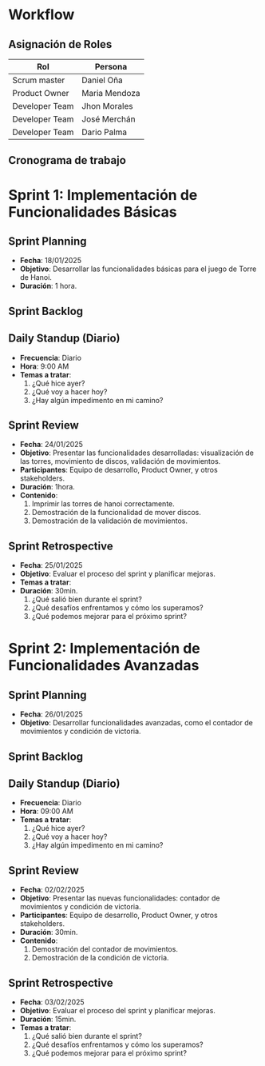#  Workflow

## Asignación de Roles 

| Rol          | Persona             |
|--------------|---------------------|
| Scrum master | Daniel Oña      |
| Product Owner| Maria Mendoza     |
| Developer Team  | Jhon Morales   |
| Developer Team  | José Merchán       |
| Developer Team  | Dario Palma      |


## Cronograma de trabajo
# Sprint 1: Implementación de Funcionalidades Básicas

## Sprint Planning
- **Fecha**: 18/01/2025
- **Objetivo**: Desarrollar las funcionalidades básicas para el juego de Torre de Hanoi.
- **Duración**: 1 hora.

## Sprint Backlog



## Daily Standup (Diario)
- **Frecuencia**: Diario 
- **Hora**: 9:00 AM
- **Temas a tratar**:
  1. ¿Qué hice ayer?
  2. ¿Qué voy a hacer hoy?
  3. ¿Hay algún impedimento en mi camino?

## Sprint Review
- **Fecha**: 24/01/2025
- **Objetivo**: Presentar las funcionalidades desarrolladas: visualización de las torres, movimiento de discos, validación de movimientos.
- **Participantes**: Equipo de desarrollo, Product Owner, y otros stakeholders.
- **Duración**: 1hora.
- **Contenido**:
  1. Imprimir las torres de hanoi correctamente.
  2. Demostración de la funcionalidad de mover discos.
  3. Demostración de la validación de movimientos.

## Sprint Retrospective
- **Fecha**: 25/01/2025
- **Objetivo**: Evaluar el proceso del sprint y planificar mejoras.
- **Temas a tratar**:
- **Duración**: 30min.
  1. ¿Qué salió bien durante el sprint?
  2. ¿Qué desafíos enfrentamos y cómo los superamos?
  3. ¿Qué podemos mejorar para el próximo sprint?




# Sprint 2: Implementación de Funcionalidades Avanzadas

## Sprint Planning
- **Fecha**: 26/01/2025
- **Objetivo**: Desarrollar funcionalidades avanzadas, como el contador de movimientos y condición de victoria.

## Sprint Backlog


## Daily Standup (Diario)
- **Frecuencia**: Diario 
- **Hora**: 09:00 AM
- **Temas a tratar**:
  1. ¿Qué hice ayer?
  2. ¿Qué voy a hacer hoy?
  3. ¿Hay algún impedimento en mi camino?

## Sprint Review
- **Fecha**: 02/02/2025
- **Objetivo**: Presentar las nuevas funcionalidades: contador de movimientos y condición de victoria.
- **Participantes**: Equipo de desarrollo, Product Owner, y otros stakeholders.
- **Duración**: 30min.
- **Contenido**:
  1. Demostración del contador de movimientos.
  2. Demostración de la condición de victoria.

## Sprint Retrospective
- **Fecha**: 03/02/2025
- **Objetivo**: Evaluar el proceso del sprint y planificar mejoras.
- **Duración**: 15min.
- **Temas a tratar**:
  1. ¿Qué salió bien durante el sprint?
  2. ¿Qué desafíos enfrentamos y cómo los superamos?
  3. ¿Qué podemos mejorar para el próximo sprint?
